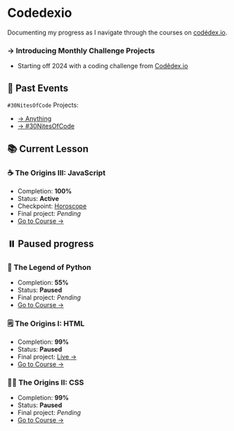 # Codedexio
Documenting my progress as I navigate through the courses on [codédex.io](https://codedex.io).

### → Introducing Monthly Challenge Projects
- Starting off 2024 with a coding challenge from [Codêdex.io](https://codedex.io)

## 🚀 Past Events
`#30NitesOfCode` Projects:
- [→ Anything](https://anything-30-noc.vercel.app/)
- [→ #30NitesOfCode](https://30-nites-of-code.vercel.app/)

## 📚 Current Lesson

### ☕️ The Origins III: JavaScript
- Completion: **100%**
- Status: **Active**
- Checkpoint: [Horoscope](https://github.com/beingsie/codedexio/blob/main/courses/javascript/05_checkpoint/horoscope.js)
- Final project: *Pending*
- [Go to Course →](https://www.codedex.io/javascript/)

## ⏸️ Paused progress

### 🐍 The Legend of Python
- Completion: **55%**
- Status: **Paused**
- Final project: *Pending*
- [Go to Course →](https://www.codedex.io/python/)

### 🗒️ The Origins I: HTML
- Completion: **99%**
- Status: **Paused**
- Final project: [Live →](https://codedexio.vercel.app)
- [Go to Course →](https://www.codedex.io/html/)

### 👨‍🎨 The Origins II: CSS
- Completion: **99%**
- Status: **Paused**
- Final project: *Pending*
- [Go to Course →](https://www.codedex.io/css/)
